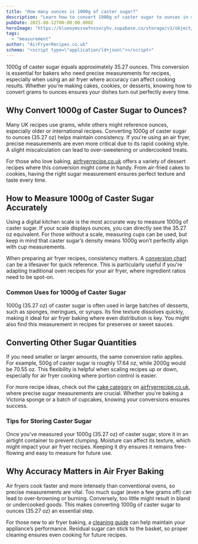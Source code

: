 ```yaml
---
title: "How many ounces is 1000g of caster sugar?"
description: "Learn how to convert 1000g of caster sugar to ounces in seconds. Perfect for baking and air fryer recipes with accurate measurements."
pubDate: 2025-08-12T00:00:00.000Z
heroImage: "https://klueoymssxwfnxsvcyhv.supabase.co/storage/v1/object/public/md/how-many-ounces-is-1000g-caster-sugar-494dd5fd.webp"
tags:
  - "measurement"
author: "AirFryerRecipes.co.uk"
schema: "<script type=\"application/ld+json\"></script>"
---
```


<p>1000g of caster sugar equals approximately 35.27 ounces. This conversion is essential for bakers who need precise measurements for recipes, especially when using an air fryer where accuracy can affect cooking results. Whether you're making cakes, cookies, or desserts, knowing how to convert grams to ounces ensures your dishes turn out perfectly every time.</p>

<h2>Why Convert 1000g of Caster Sugar to Ounces?</h2>
<p>Many UK recipes use grams, while others might reference ounces, especially older or international recipes. Converting 1000g of caster sugar to ounces (35.27 oz) helps maintain consistency. If you're using an air fryer, precise measurements are even more critical due to its rapid cooking style. A slight miscalculation can lead to over-sweetening or undercooked treats.</p>
<p>For those who love baking, <a href=https://www.airfryerrecipe.co.uk/recipes>airfryerrecipe.co.uk</a> offers a variety of dessert recipes where this conversion might come in handy. From air-fried cakes to cookies, having the right sugar measurement ensures perfect texture and taste every time.</p>

<h2>How to Measure 1000g of Caster Sugar Accurately</h2>
<p>Using a digital kitchen scale is the most accurate way to measure 1000g of caster sugar. If your scale displays ounces, you can directly see the 35.27 oz equivalent. For those without a scale, measuring cups can be used, but keep in mind that caster sugar’s density means 1000g won’t perfectly align with cup measurements.</p>
<p>When preparing air fryer recipes, consistency matters. A <a href=https://www.airfryerrecipe.co.uk/air-fryer-conversion-chart>conversion chart</a> can be a lifesaver for quick reference. This is particularly useful if you're adapting traditional oven recipes for your air fryer, where ingredient ratios need to be spot-on.</p>

<h3>Common Uses for 1000g of Caster Sugar</h3>
<p>1000g (35.27 oz) of caster sugar is often used in large batches of desserts, such as sponges, meringues, or syrups. Its fine texture dissolves quickly, making it ideal for air fryer baking where even distribution is key. You might also find this measurement in recipes for preserves or sweet sauces.</p>

<h2>Converting Other Sugar Quantities</h2>
<p>If you need smaller or larger amounts, the same conversion ratio applies. For example, 500g of caster sugar is roughly 17.64 oz, while 2000g would be 70.55 oz. This flexibility is helpful when scaling recipes up or down, especially for air fryer cooking where portion control is easier.</p>
<p>For more recipe ideas, check out the <a href=https://www.airfryerrecipe.co.uk/recipe-category/cakes>cake category</a> on <a href=https://www.airfryerrecipe.co.uk/>airfryerrecipe.co.uk</a>, where precise sugar measurements are crucial. Whether you're baking a Victoria sponge or a batch of cupcakes, knowing your conversions ensures success.</p>

<h3>Tips for Storing Caster Sugar</h3>
<p>Once you've measured your 1000g (35.27 oz) of caster sugar, store it in an airtight container to prevent clumping. Moisture can affect its texture, which might impact your air fryer recipes. Keeping it dry ensures it remains free-flowing and easy to measure for future use.</p>

<h2>Why Accuracy Matters in Air Fryer Baking</h2>
<p>Air fryers cook faster and more intensely than conventional ovens, so precise measurements are vital. Too much sugar (even a few grams off) can lead to over-browning or burning. Conversely, too little might result in bland or undercooked goods. This makes converting 1000g of caster sugar to ounces (35.27 oz) an essential step.</p>
<p>For those new to air fryer baking, a <a href=https://www.airfryerrecipe.co.uk/air-fryer-cleaner>cleaning guide</a> can help maintain your appliance’s performance. Residual sugar can stick to the basket, so proper cleaning ensures even cooking for future recipes.</p>
